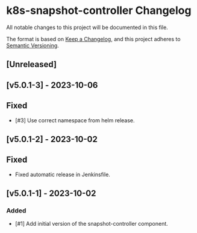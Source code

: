 # k8s-snapshot-controller Changelog
All notable changes to this project will be documented in this file.

The format is based on [Keep a Changelog](https://keepachangelog.com/en/1.0.0/),
and this project adheres to [Semantic Versioning](https://semver.org/spec/v2.0.0.html).

## [Unreleased]

## [v5.0.1-3] - 2023-10-06
## Fixed
- [#3] Use correct namespace from helm release.

## [v5.0.1-2] - 2023-10-02
## Fixed
- Fixed automatic release in Jenkinsfile.

## [v5.0.1-1] - 2023-10-02
### Added
- [#1] Add initial version of the snapshot-controller component.